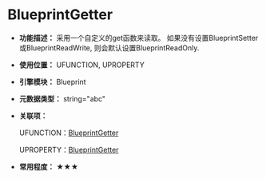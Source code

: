 ﻿# BlueprintGetter

- **功能描述：** 采用一个自定义的get函数来读取。
  如果没有设置BlueprintSetter或BlueprintReadWrite, 则会默认设置BlueprintReadOnly.

- **使用位置：** UFUNCTION, UPROPERTY

- **引擎模块：** Blueprint

- **元数据类型：** string="abc"

- **关联项：** 

  UFUNCTION：[BlueprintGetter](../../Specifier/UFUNCTION/Blueprint/BlueprintGetter.md)

  UPROPERTY：[BlueprintGetter](../../Specifier/UPROPERTY/Blueprint/BlueprintGetter/BlueprintGetter.md)

- **常用程度：** ★★★
